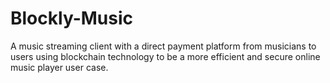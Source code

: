 # Blockly-Music
A music streaming client with a direct payment platform from musicians to users using blockchain technology to be a more efficient and secure online music player user case. 
